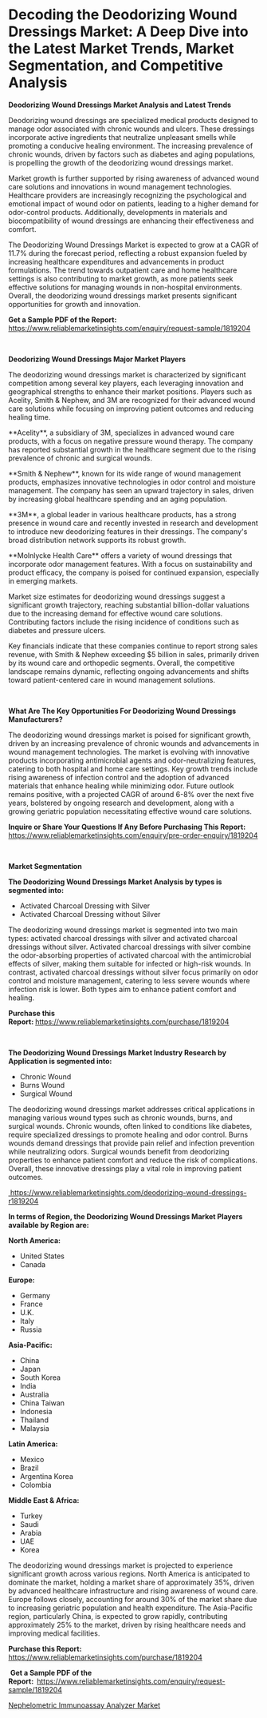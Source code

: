 <p><h1>Decoding the Deodorizing Wound Dressings Market: A Deep Dive into the Latest Market Trends, Market Segmentation, and Competitive Analysis</h1></p><p><strong>Deodorizing Wound Dressings Market Analysis and Latest Trends</strong></p>
<p><p>Deodorizing wound dressings are specialized medical products designed to manage odor associated with chronic wounds and ulcers. These dressings incorporate active ingredients that neutralize unpleasant smells while promoting a conducive healing environment. The increasing prevalence of chronic wounds, driven by factors such as diabetes and aging populations, is propelling the growth of the deodorizing wound dressings market.</p><p>Market growth is further supported by rising awareness of advanced wound care solutions and innovations in wound management technologies. Healthcare providers are increasingly recognizing the psychological and emotional impact of wound odor on patients, leading to a higher demand for odor-control products. Additionally, developments in materials and biocompatibility of wound dressings are enhancing their effectiveness and comfort.</p><p>The Deodorizing Wound Dressings Market is expected to grow at a CAGR of 11.7% during the forecast period, reflecting a robust expansion fueled by increasing healthcare expenditures and advancements in product formulations. The trend towards outpatient care and home healthcare settings is also contributing to market growth, as more patients seek effective solutions for managing wounds in non-hospital environments. Overall, the deodorizing wound dressings market presents significant opportunities for growth and innovation.</p></p>
<p><strong>Get a Sample PDF of the Report:&nbsp;</strong> <a href="https://www.reliablemarketinsights.com/enquiry/request-sample/1819204?utm_campaign=2002&utm_medium=2&utm_source=Github&utm_content=ia&utm_term=05032025&utm_id=deodorizing-wound-dressings">https://www.reliablemarketinsights.com/enquiry/request-sample/1819204</a></p>
<p>&nbsp;</p>
<p><strong>Deodorizing Wound Dressings Major Market Players</strong></p>
<p><p>The deodorizing wound dressings market is characterized by significant competition among several key players, each leveraging innovation and geographical strengths to enhance their market positions. Players such as Acelity, Smith & Nephew, and 3M are recognized for their advanced wound care solutions while focusing on improving patient outcomes and reducing healing time.</p><p>**Acelity**, a subsidiary of 3M, specializes in advanced wound care products, with a focus on negative pressure wound therapy. The company has reported substantial growth in the healthcare segment due to the rising prevalence of chronic and surgical wounds.</p><p>**Smith & Nephew**, known for its wide range of wound management products, emphasizes innovative technologies in odor control and moisture management. The company has seen an upward trajectory in sales, driven by increasing global healthcare spending and an aging population.</p><p>**3M**, a global leader in various healthcare products, has a strong presence in wound care and recently invested in research and development to introduce new deodorizing features in their dressings. The company's broad distribution network supports its robust growth.</p><p>**Molnlycke Health Care** offers a variety of wound dressings that incorporate odor management features. With a focus on sustainability and product efficacy, the company is poised for continued expansion, especially in emerging markets.</p><p>Market size estimates for deodorizing wound dressings suggest a significant growth trajectory, reaching substantial billion-dollar valuations due to the increasing demand for effective wound care solutions. Contributing factors include the rising incidence of conditions such as diabetes and pressure ulcers.</p><p>Key financials indicate that these companies continue to report strong sales revenue, with Smith & Nephew exceeding $5 billion in sales, primarily driven by its wound care and orthopedic segments. Overall, the competitive landscape remains dynamic, reflecting ongoing advancements and shifts toward patient-centered care in wound management solutions.</p></p>
<p>&nbsp;</p>
<p><strong>What Are The Key Opportunities For Deodorizing Wound Dressings Manufacturers?</strong></p>
<p><p>The deodorizing wound dressings market is poised for significant growth, driven by an increasing prevalence of chronic wounds and advancements in wound management technologies. The market is evolving with innovative products incorporating antimicrobial agents and odor-neutralizing features, catering to both hospital and home care settings. Key growth trends include rising awareness of infection control and the adoption of advanced materials that enhance healing while minimizing odor. Future outlook remains positive, with a projected CAGR of around 6-8% over the next five years, bolstered by ongoing research and development, along with a growing geriatric population necessitating effective wound care solutions.</p></p>
<p><strong>Inquire or Share Your Questions If Any Before Purchasing This Report:</strong> <a href="https://www.reliablemarketinsights.com/enquiry/pre-order-enquiry/1819204?utm_campaign=2002&utm_medium=2&utm_source=Github&utm_content=ia&utm_term=05032025&utm_id=deodorizing-wound-dressings">https://www.reliablemarketinsights.com/enquiry/pre-order-enquiry/1819204</a></p>
<p>&nbsp;</p>
<p><strong>Market Segmentation</strong></p>
<p><strong>The Deodorizing Wound Dressings Market Analysis by types is segmented into:</strong></p>
<p><ul><li>Activated Charcoal Dressing with Silver</li><li>Activated Charcoal Dressing without Silver</li></ul></p>
<p><p>The deodorizing wound dressings market is segmented into two main types: activated charcoal dressings with silver and activated charcoal dressings without silver. Activated charcoal dressings with silver combine the odor-absorbing properties of activated charcoal with the antimicrobial effects of silver, making them suitable for infected or high-risk wounds. In contrast, activated charcoal dressings without silver focus primarily on odor control and moisture management, catering to less severe wounds where infection risk is lower. Both types aim to enhance patient comfort and healing.</p></p>
<p><strong>Purchase this Report:&nbsp;</strong><a href="https://www.reliablemarketinsights.com/purchase/1819204?utm_campaign=2002&utm_medium=2&utm_source=Github&utm_content=ia&utm_term=05032025&utm_id=deodorizing-wound-dressings">https://www.reliablemarketinsights.com/purchase/1819204</a></p>
<p>&nbsp;</p>
<p><strong>The Deodorizing Wound Dressings Market Industry Research by Application is segmented into:</strong></p>
<p><ul><li>Chronic Wound</li><li>Burns Wound</li><li>Surgical Wound</li></ul></p>
<p><p>The deodorizing wound dressings market addresses critical applications in managing various wound types such as chronic wounds, burns, and surgical wounds. Chronic wounds, often linked to conditions like diabetes, require specialized dressings to promote healing and odor control. Burns wounds demand dressings that provide pain relief and infection prevention while neutralizing odors. Surgical wounds benefit from deodorizing properties to enhance patient comfort and reduce the risk of complications. Overall, these innovative dressings play a vital role in improving patient outcomes.</p></p>
<p><a href="https://www.reliablemarketinsights.com/deodorizing-wound-dressings-r1819204?utm_campaign=2002&utm_medium=2&utm_source=Github&utm_content=ia&utm_term=05032025&utm_id=deodorizing-wound-dressings">&nbsp;https://www.reliablemarketinsights.com/deodorizing-wound-dressings-r1819204</a></p>
<p><strong>In terms of Region, the Deodorizing Wound Dressings Market Players available by Region are:</strong></p>
<p>
    <p> <strong> North America: </strong>
        <ul>
            <li>United States</li>
            <li>Canada</li>
        </ul>
        </p> 
    <p> <strong> Europe: </strong>
        <ul>
            <li>Germany</li>
            <li>France</li>
            <li>U.K.</li>
            <li>Italy</li>
            <li>Russia</li>
        </ul>
        </p> 
    <p> <strong> Asia-Pacific: </strong>
        <ul>
            <li>China</li>
            <li>Japan</li>
            <li>South Korea</li>
            <li>India</li>
            <li>Australia</li>
            <li>China Taiwan</li>
            <li>Indonesia</li>
            <li>Thailand</li>
            <li>Malaysia</li>
        </ul>
        </p> 
    <p> <strong> Latin America: </strong>
        <ul>
            <li>Mexico</li>
            <li>Brazil</li>
            <li>Argentina Korea</li>
            <li>Colombia</li>
        </ul>
        </p> 
    <p> <strong> Middle East & Africa: </strong>
        <ul>
            <li>Turkey</li>
            <li>Saudi</li>
            <li>Arabia</li>
            <li>UAE</li>
            <li>Korea</li>
        </ul>
    </p>
    </p>
<p><p>The deodorizing wound dressings market is projected to experience significant growth across various regions. North America is anticipated to dominate the market, holding a market share of approximately 35%, driven by advanced healthcare infrastructure and rising awareness of wound care. Europe follows closely, accounting for around 30% of the market share due to increasing geriatric population and health expenditure. The Asia-Pacific region, particularly China, is expected to grow rapidly, contributing approximately 25% to the market, driven by rising healthcare needs and improving medical facilities.</p></p>
<p><strong>Purchase this Report: </strong><a href="https://www.reliablemarketinsights.com/purchase/1819204?utm_campaign=2002&utm_medium=2&utm_source=Github&utm_content=ia&utm_term=05032025&utm_id=deodorizing-wound-dressings">https://www.reliablemarketinsights.com/purchase/1819204</a></p>
<p>&nbsp;<strong>Get a Sample PDF of the Report:&nbsp;&nbsp;</strong><a href="https://www.reliablemarketinsights.com/enquiry/request-sample/1819204?utm_campaign=2002&utm_medium=2&utm_source=Github&utm_content=ia&utm_term=05032025&utm_id=deodorizing-wound-dressings">https://www.reliablemarketinsights.com/enquiry/request-sample/1819204</a></p>
<p><strong></strong></p>
<p><p><a href="https://github.com/gdfhhhj/Market-Research-Report-List-7/blob/main/nephelometric-immunoassay-analyzer-market.md?utm_campaign=2002&utm_medium=2&utm_source=Github&utm_content=ia&utm_term=05032025&utm_id=deodorizing-wound-dressings">Nephelometric Immunoassay Analyzer Market</a></p></p>
